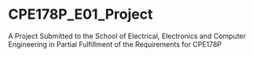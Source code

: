 # CPE178P_E01_Project
A Project Submitted to the School of Electrical, Electronics and Computer Engineering in Partial Fulfillment of the Requirements for CPE178P
